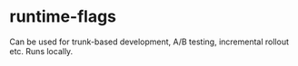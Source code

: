 # runtime-flags
Can be used for trunk-based development, A/B testing, incremental rollout etc. Runs locally.
